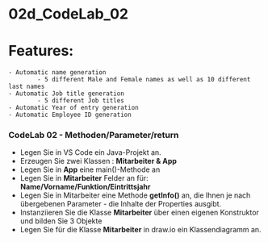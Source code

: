 # 02d_CodeLab_02

# Features:
    - Automatic name generation
            - 5 different Male and Female names as well as 10 different last names
    - Automatic Job title generation
            - 5 different Job titles
    - Automatic Year of entry generation
    - Automatic Employee ID generation

### CodeLab 02 - Methoden/Parameter/return

- Legen Sie in VS Code ein Java-Projekt an.
- Erzeugen Sie zwei Klassen : **Mitarbeiter & App**
- Legen Sie in **App** eine main()-Methode an
- Legen Sie in **Mitarbeiter** Felder an für: **Name/Vorname/Funktion/Eintrittsjahr**
- Legen Sie in Mitarbeiter eine Methode **getInfo()** an, die Ihnen je nach übergebenen Parameter - die Inhalte der Properties ausgibt.
- Instanziieren Sie die Klasse **Mitarbeiter** über einen eigenen Konstruktor und bilden Sie 3 Objekte
- Legen Sie für die Klasse **Mitarbeiter** in draw.io ein Klassendiagramm an.

